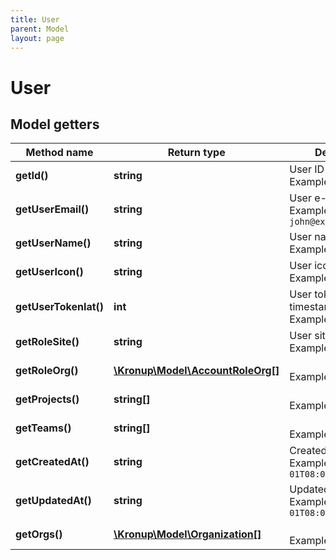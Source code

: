 ```yaml
---
title: User
parent: Model
layout: page
---
```


# User

## Model getters

Method name | Return type | Description
------------ | ------------- | -------------
**getId()** | **string** | User ID <br>Example: `user-id-***` 
**getUserEmail()** | **string** | User e-mail address <br>Example: `john@example.com` 
**getUserName()** | **string** | User name <br>Example: `John Doe` 
**getUserIcon()** | **string** | User icon URL <br>Example: `https://***` 
**getUserTokenIat()** | **int** | User token creation timestamp <br>Example: `1663663000` 
**getRoleSite()** | **string** | User site role <br>Example: `null` 
**getRoleOrg()** | [**\Kronup\Model\AccountRoleOrg[]**](../AccountRoleOrg) |  <br>Example: `null` 
**getProjects()** | **string[]** |  <br>Example: `null` 
**getTeams()** | **string[]** |  <br>Example: `null` 
**getCreatedAt()** | **string** | Created timestamp <br>Example: `2001-01-01T08:08:08.000+00:00` 
**getUpdatedAt()** | **string** | Updated timestamp <br>Example: `2001-01-01T08:08:08.000+00:00` 
**getOrgs()** | [**\Kronup\Model\Organization[]**](../Organization) |  <br>Example: `null` 

